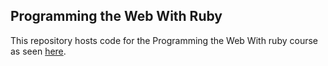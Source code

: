 ## Programming the Web With Ruby
This repository hosts code for the Programming the Web With ruby course as seen [here](http://rubylearning.org/classes/). 
